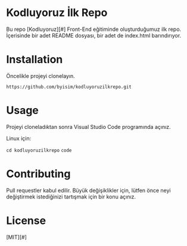 # Kodluyoruz İlk Repo

Bu repo [Kodluyoruz][#] Front-End eğitiminde oluşturduğumuz ilk repo. İçerisinde bir adet README dosyası, bir adet de index.html barındırıyor.


# Installation

Öncelikle projeyi clonelayın.

`https://github.com/byisim/kodluyoruzilkrepo.git`


# Usage

Projeyi cloneladıktan sonra Visual Studio Code programında açınız.

Linux için:

```cd kodluyoruzilkrepo```
```code```

# Contributing

Pull requestler kabul edilir. Büyük değişiklikler için, lütfen önce neyi değiştirmek istediğinizi tartışmak için bir konu açınız.

# License

[MIT][#]

